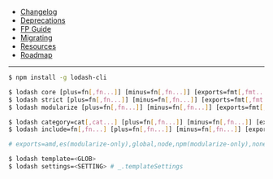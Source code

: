 - [Changelog](https://github.com/lodash/lodash/wiki/Changelog)
- [Deprecations](https://github.com/lodash/lodash/wiki/Deprecations)
- [FP Guide](https://github.com/lodash/lodash/wiki/FP-Guide)
- [Migrating](https://github.com/lodash/lodash/wiki/Migrating)
- [Resources](https://github.com/lodash/lodash/wiki/Resources)
- [Roadmap](https://github.com/lodash/lodash/wiki/Roadmap)

---

```sh
$ npm install -g lodash-cli
```

```sh
$ lodash core [plus=fn[,fn...]] [minus=fn[,fn...]] [exports=fmt[,fmt...]]
$ lodash strict [plus=fn[,fn...]] [minus=fn[,fn...]] [exports=fmt[,fmt...]]
$ lodash modularize [plus=fn[,fn...]] [minus=fn[,fn...]] [exports=fmt[,fmt...]]

$ lodash category=cat[,cat...] [plus=fn[,fn...]] [minus=fn[,fn...]] [exports=fmt[,fmt...]]
$ lodash include=fn[,fn...] [plus=fn[,fn...]] [minus=fn[,fn...]] [exports=fmt[,fmt...]]

# exports=amd,es(modularize-only),global,node,npm(modularize-only),none,umd
```

```sh
$ lodash template=<GLOB>
$ lodash settings=<SETTING> # _.templateSettings
```
